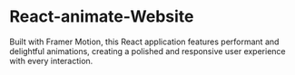 # React-animate-Website
Built with Framer Motion, this React application features performant and delightful animations, creating a polished and responsive user experience with every interaction.
